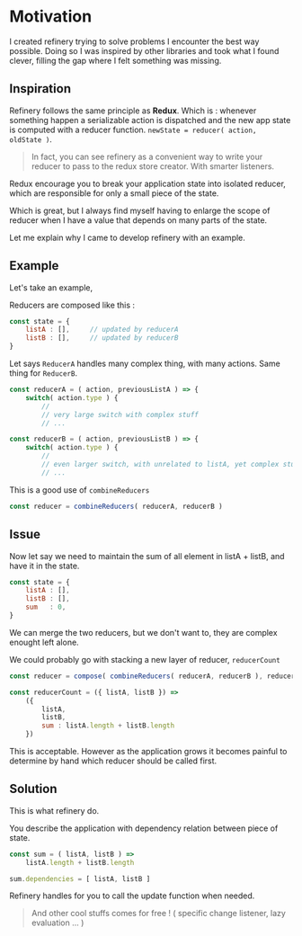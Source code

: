 Motivation
===

I created refinery trying to solve problems I encounter the best way possible. Doing so I was inspired by other libraries and took what I found clever, filling the gap where I felt something was missing.


## Inspiration

Refinery follows the same principle as __Redux__. Which is : whenever something happen a serializable action is dispatched and the new app state is computed with a reducer function. `newState = reducer( action, oldState )`.

> In fact, you can see refinery as a convenient way to write your reducer to pass to the redux store creator. With smarter listeners.


Redux encourage you to break your application state into isolated reducer, which are responsible for only a small piece of the state.

Which is great, but I always find myself having to enlarge the scope of reducer when I have a value that depends on many parts of the state.

Let me explain why I came to develop refinery with an example.

## Example

Let's take an example,

Reducers are composed like this :

```javascript
const state = {
    listA : [],     // updated by reducerA
    listB : [],     // updated by reducerB
}
```

Let says `ReducerA` handles many complex thing, with many actions.
Same thing for `ReducerB`.

```javascript
const reducerA = ( action, previousListA ) => {
    switch( action.type ) {
        //
        // very large switch with complex stuff
        // ...

const reducerB = ( action, previousListB ) => {
    switch( action.type ) {
        //
        // even larger switch, with unrelated to listA, yet complex stuff
        // ...
```

This is a good use of `combineReducers`

```javascript
const reducer = combineReducers( reducerA, reducerB )
```

## Issue

Now let say we need to maintain the sum of all element in listA + listB, and have it in the state.

```javascript
const state = {
    listA : [],
    listB : [],
    sum   : 0,
}
```

We can merge the two reducers, but we don't want to, they are complex enought left alone.

We could probably go with stacking a new layer of reducer, `reducerCount`

```javascript
const reducer = compose( combineReducers( reducerA, reducerB ), reducerCount )
```

```javascript
const reducerCount = ({ listA, listB }) =>
    ({
        listA,
        listB,
        sum : listA.length + listB.length
    })
```

This is acceptable.
However as the application grows it becomes painful to determine by hand which reducer should be called first.

## Solution

This is what refinery do.

You describe the application with dependency relation between piece of state.

```javascript
const sum = ( listA, listB ) =>
    listA.length + listB.length

sum.dependencies = [ listA, listB ]
```

Refinery handles for you to call the update function when needed.

> And other cool stuffs comes for free ! ( specific change listener, lazy evaluation ... )
